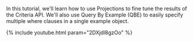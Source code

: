 ---
---

In this tutorial, we'll learn how to use Projections to fine tune the results of the Criteria API. We'll also use Query By Example (QBE) to easily specify multiple where clauses in a single example object.

{% include youtube.html param="2DXjdl8gzOo" %}